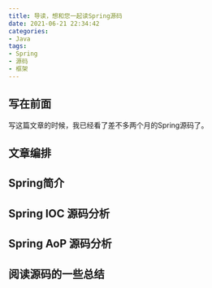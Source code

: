 ```yaml
---
title: 导读，想和您一起读Spring源码
date: 2021-06-21 22:34:42
categories:
- Java
tags:
- Spring
- 源码
- 框架
---
```


## 写在前面

写这篇文章的时候，我已经看了差不多两个月的Spring源码了。

## 文章编排

## Spring简介

## Spring IOC 源码分析

## Spring AoP 源码分析

## 阅读源码的一些总结
